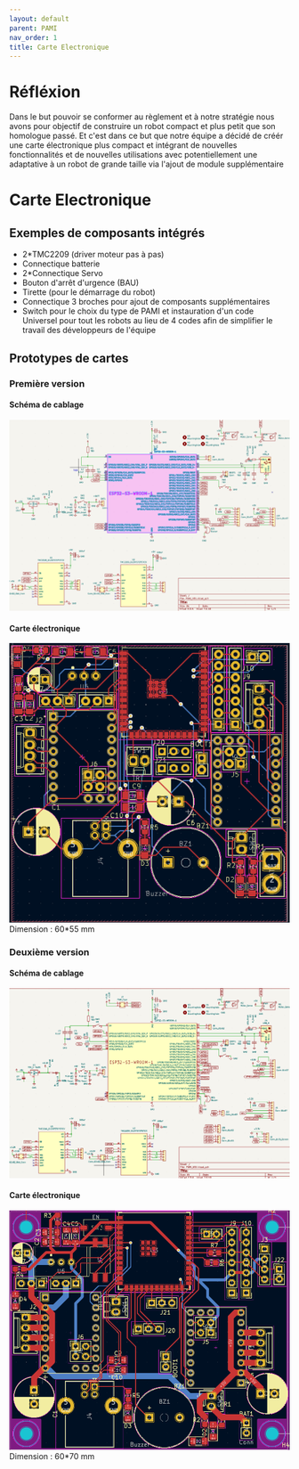 ```yaml
---
layout: default
parent: PAMI
nav_order: 1
title: Carte Electronique
---
```


# Réfléxion 

Dans le but pouvoir se conformer au règlement et à notre stratégie nous avons pour objectif de construire un robot compact et plus petit que son homologue passé. Et c'est dans ce but que notre équipe a décidé de créér une carte électronique plus compact et intégrant de nouvelles fonctionnalités et de nouvelles utilisations avec potentiellement une adaptative à un robot de grande taille via l'ajout de module supplémentaire
# Carte Electronique

## Exemples de composants intégrés 

- 2*TMC2209 (driver moteur pas à pas)
- Connectique batterie
- 2*Connectique Servo
- Bouton d'arrêt d'urgence (BAU)
- Tirette (pour le démarrage du robot)
- Connectique 3 broches pour ajout de composants supplémentaires
- Switch pour le choix du type de PAMI et instauration d'un code Universel pour tout les robots au lieu de 4 codes afin de simplifier le travail des développeurs de l'équipe

## Prototypes de cartes

### Première version

#### Schéma de cablage

![Schéma_V1](PAMI_images/electronique/SchemaCablageVersion1.png)

#### Carte électronique

![Carte_élec_V1](PAMI_images/electronique/CarteElecVersion1.png)
Dimension : 60*55 mm

### Deuxième version

#### Schéma de cablage

![Schéma_V1.1](PAMI_images/electronique/SchemaCablageVersion1.1.png)

#### Carte électronique

![Carte_élec_V1.1](PAMI_images/electronique/CarteElecVersion1.1.png)
Dimension : 60*70 mm